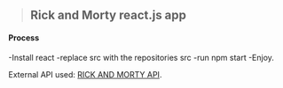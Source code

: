 > ## Rick and Morty react.js app

#### Process

-Install react
-replace src with the repositories src
-run npm start
-Enjoy.

External API used: [RICK AND MORTY API](https://rickandmortyapi.com/).
